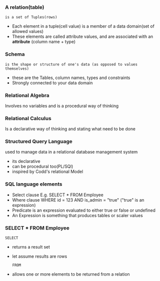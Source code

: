 ### A relation(table)
    is a set of Tuples(rows)

* Each element in a tuple(cell value) is a member of a data domain(set of allowed values)
* These elements are called attribute values, and are associated with an **attribute** (column name + type)

### Schema
    is the shape or structure of one's data (as opposed to values themselves)

* these are the Tables, column names, types and constraints
* Strongly connected to your data domain

### Relational Algebra
Involves no variables and is a procedural way of thinking
### Relational Calculus
Is a declarative way of thinking and stating what need to be done

### Structured Query Language
used to manage data in a relational database management system
- its declarative
- can be procedural too(PL/SQl)
- inspired by Codd's relational Model

### SQL language elements
- Select clause E.g. SELECT * FROM  Employee
- Where clause WHERE id = 123 AND is_admin = "true"
  ("true" is an expression) 
- Predicate is an expression evaluated to either true or false or undefined
- An Expression is something that produces tables or scaler values

### SELECT * FROM Employee
    SELECT
- returns a result set
- let assume results are rows
 
      FROM 
- allows one or more elements to be returned from a relation